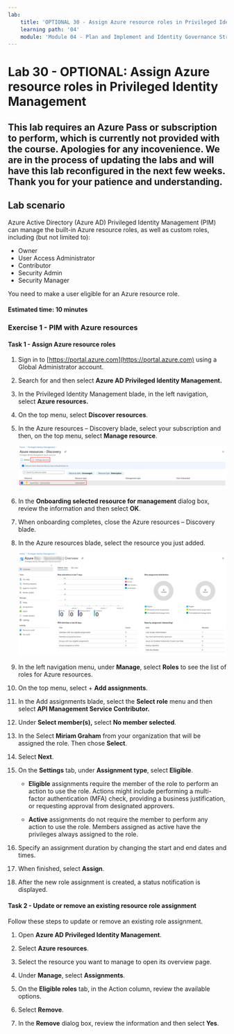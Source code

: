 ```yaml
---
lab:
    title: 'OPTIONAL 30 - Assign Azure resource roles in Privileged Identity Management'
    learning path: '04'
    module: 'Module 04 - Plan and Implement and Identity Governance Strategy'
---
```


# Lab 30 - OPTIONAL: Assign Azure resource roles in Privileged Identity Management

## This lab requires an Azure Pass or subscription to perform, which is currently not provided with the course.  Apologies for any incovenience.  We are in the process of updating the labs and will have this lab reconfigured in the next few weeks.  Thank you for your patience and understanding.


## Lab scenario

Azure Active Directory (Azure AD) Privileged Identity Management (PIM) can manage the built-in Azure resource roles, as well as custom roles, including (but not limited to):

- Owner
- User Access Administrator
- Contributor
- Security Admin
- Security Manager

You need to make a user eligible for an Azure resource role.

#### Estimated time: 10 minutes

### Exercise 1 - PIM with Azure resources

#### Task 1 - Assign Azure resource roles

1. Sign in to [https://portal.azure.com](https://portal.azure.com) using a Global Administrator account.

2. Search for and then select **Azure AD Privileged Identity Management.**

3. In the Privileged Identity Management blade, in the left navigation, select **Azure resources.**

4. On the top menu, select **Discover resources**.

5. In the Azure resources – Discovery blade, select your subscription and then, on the top menu, select **Manage resource**.

    ![Screen image displaying the Azure resources discovery blade with the subscription and manage resource highlighted](./media/lp4-mod3-pim-azure-resource-management.png)

6. In the **Onboarding selected resource for management** dialog box, review the information and then select **OK**.

7. When onboarding completes, close the Azure resources – Discovery blade.

8. In the Azure resources blade, select the resource you just added.

    ![Screen image displaying the recently added Azure resource](./media/lp4-mod3-pim-az-resource-overview.png)

9. In the left navigation menu, under **Manage**, select **Roles** to see the list of roles for Azure resources.

10. On the top menu, select + **Add assignments**.

11. In the Add assignments blade, select the **Select role** menu and then select **API Management Service Contributor.**

12. Under **Select member(s),** select **No member selected**.

13. In the Select **Miriam Graham** from your organization that will be assigned the role.  Then chose **Select**.

14. Select **Next**.

15. On the **Settings** tab, under **Assignment type**, select **Eligible**.

    - **Eligible** assignments require the member of the role to perform an action to use the role. Actions might include performing a multi-factor authentication (MFA) check, providing a business justification, or requesting approval from designated approvers.

    - **Active** assignments do not require the member to perform any action to use the role. Members assigned as active have the privileges always assigned to the role.

16. Specify an assignment duration by changing the start and end dates and times.

17. When finished, select **Assign**.

18. After the new role assignment is created, a status notification is displayed.

#### Task 2 - Update or remove an existing resource role assignment

Follow these steps to update or remove an existing role assignment.

1. Open **Azure AD Privileged Identity Management**.

2. Select **Azure resources**.

3. Select the resource you want to manage to open its overview page.

4. Under **Manage**, select **Assignments**.

5. On the **Eligible roles** tab, in the Action column, review the available options.

6. Select **Remove**.

7. In the **Remove** dialog box, review the information and then select **Yes**.
